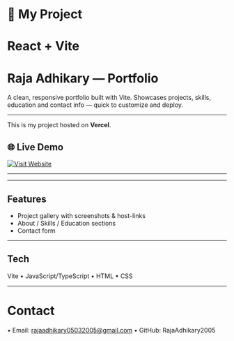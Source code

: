 # 🚀 My Project

# React + Vite
# Raja Adhikary — Portfolio

A clean, responsive portfolio built with Vite. Showcases projects, skills, education and contact info — quick to customize and deploy.

---

This is my project hosted on **Vercel**.

## 🌐 Live Demo  
[![Visit Website](https://img.shields.io/badge/Visit%20Website-000?style=for-the-badge&logo=vercel&logoColor=white)](https://yourproject.vercel.app)

---


---

## Features
- Project gallery with screenshots & host-links  
- About / Skills / Education sections  
- Contact form 

---

## Tech
Vite • JavaScript/TypeScript • HTML • CSS

---
# Contact
• Email: rajaadhikary05032005@gmail.com
• GitHub: RajaAdhikary2005
  
 
 

